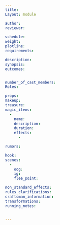 ```yaml
---
title: 
Layout: module

author: 
reviewer: 

schedule:
weight: 
plotline: 
requirements: 

description:
synopsis:   
outcomes: 


number_of_cast_members: 
Roles: 

props: 
makeup: 
treasure: 
magic_items:
  - 
    name: 
    description:  
    duration: 
    effects: 
      - 

rumors: 

hook: 
scenes: 
  - 
    oog: 
    ig: 
    flee_point: 

non_standard_effects: 
rules_clarifications: 
craftsman_information: 
transformations: 
running_notes: 


---
```

